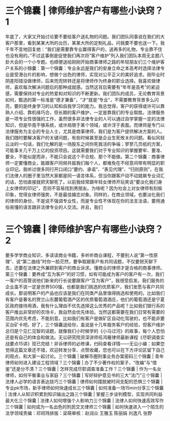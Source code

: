 # 三个锦囊 | 律师维护客户有哪些小诀窍？1

年底了，大家又开始讨论要不要给客户送礼物的问题。我们团队同事说在我们的大客户那里，看到某某大所的台历，某某大所的定制礼品，问我要不要也送一下。我千年不变地回复她：“我们是需要靠专业赢得客户的，送再多的礼物，专业靠不住也没有用的。”不过这事倒是促使我们再次将“客户维护”列入我们团队本周无主题八卦大会的一个小专题。也顺便送给刚刚开始商事律师之路的年轻朋友们三个维护客户关系的小锦囊：第一个锦囊：专业永远是我们的安身立命之本高考时选择法律专业是受港台片的影响，想做个出色的律师，实现对公平正义的美好追求。刚毕业时阴差阳错没做律师，后来兜兜转转还是将律师作为终身的职业选择。我喜欢做律师，喜欢每次解决问题后的那种成就感。当然这背后需要有“年年是高考”的紧迫感，需要保持对专业的热爱和对知识的不断更新。我们团队的成员，无论教育背景如何，甄选的第一标准是“德才兼备”，“才”就是“专业”，不需要教育背景多么闪亮，要的是终身学习的认知和自我学习的能力。我总觉得，客户的获得或许可以靠熟人介绍、靠机缘巧合，但长期的客户维护，一定是靠我们的专业取胜。法律服务是一项专业性很强的工作，虽然很多非法律专业的人可以通过自学掌握一定的法律知识，但是毕竟不够系统，或许局限于某个领域，或许浮于表面。而律师是专门以法律服务为主业的专业人士，尤其是商事律师，我们是为客户提供解决方案的人。我们随时要解决客户的关键问题，有些时候甚至是企业生死攸关的问题。看似风轻云淡的一句话，我们化解的是一场股东之间你死我活的争端；寥寥几页纸的方案，可能事关几千万上亿的投资项目。这就需要我们对于专业知识的掌握要牢、要准、要全，不能似是而非，不能只会说这个不合规、那个不能做。第二个锦囊：商事律师一定要懂商业，能跟客户同频共振我们每个人，都难免在不经意间带有明显的职业印记。我听过很多同行开口闭口“要约、承诺”、“表见代理”、“归则原则”，在我们法律人的圈子里当然大家都是同一语言体系，但当你跟客户动不动就飙专业词汇的话，恐怕直接就把天聊死了。以前我经常跟年轻女律师开玩笑说“要淡化我们身上女律师的印记”，否则不容易找到男朋友。为啥呢？因为社会上对女律师有刻板印象，觉得女律师强势，不是最佳婚恋对象。同样的，在商业领域，也要淡化我们的律师的身份，不是说不强调专业性，而是专业性不体现在你的法言法语，要用通俗易懂的语言跟非法律专业的人交流。并且，我们

# 三个锦囊 | 律师维护客户有哪些小诀窍？2

要多学学商业知识，多读读商业书籍，多听听商业课程，不要别人说“第一性原理”、说“第二曲线”时你一脸茫然，要争取跟客户有共同话题，不仅要把天聊下去，还要在法律之外兼顾到客户的商业诉求。懂商业的律师才是合格的商事律师。第三个锦囊：要养成“互为客户”的好习惯，如有可能成为客户的客户有一次，我们一客户的高管说他们新来的行长说要跟客户“互为客户”，我很受启发。我们服务的企业虽不说一定是世界500强，也都是我们挑选的优质客户，我们发愿与客户共同成长。那说明客户的产品也应该是我们在同类产品里值得挑选和使用的。比如我们有客户是著名的贺兰山东麓葡萄酒产区的优质葡萄酒酒庄，他们的葡萄酒还是宁夏区政府接待用酒，我有什么理由不优先选择这么优秀的产品呢？比如我们银行系的客户推出非常好的农场卡，我自然会优先体验。当然这都需要在我们日常有需要的范围内优先考虑，不能刻意。比如我们有客户是做矿区自动化驾驶的，也不能非要买台矿卡吧。好了，三个锦囊送给你，虽说是十几年服务客户的经验，但客户维护总归是个见仁见智的话题，就像我们小时候学的《小马过河》的故事，每个人恐怕还是有自己的体会和做法。无讼研究院资深讲师任鸿雁律师最新课程《尽职调查实战要点15讲》现已完结！非诉律师的必修课，扫码查看详情——无讼小编：如果您觉得这篇文章还不错，欢迎转发分享、点赞收藏，您也可以在下方评论区留下自己的观点，和大家一起讨论。三个锦囊 | 破解币圈刑事业务办案密码三个锦囊 | 青年律师如何进入建设工程领域？三个锦囊 | 办了不少著作权的案子，“改编”与“借鉴”还是分不清？三个锦囊 | 怎样完成尽职调查准备工作？三个锦囊 | 作为一名女律师，如何平衡事业与家庭？三个锦囊 | 写好辩护意见书的三大“法门”三个锦囊 | 法律人必学的语言表达技巧三个锦囊 | 律师如何摆脱被时间支配的恐惧三个锦囊 | 专业pk市场，新手律师如何快速成长三个锦囊 | 如何准备一场15min分享三个锦囊 | 法律人从知识积累到知识输出之路三个锦囊 | 掌握三步谈判模型，实现共同利益最大化三个锦囊 | 法律人如何增强个人影响力三个锦囊 | 法律人如何快速高效写作三个锦囊 | 如何成为一名出色的刑民交叉律师三个锦囊 | 如何快速进入一个陌生的法学领域责编：邓珂玮排版：梁萌审核：赵润众 王雅玉 陈丽娟 刘逸凡 张野

